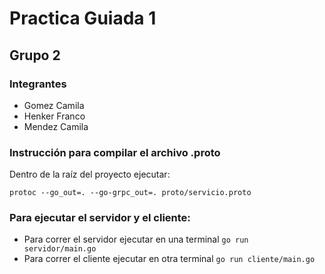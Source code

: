 # Practica Guiada 1
## Grupo 2
### Integrantes 
- Gomez Camila
- Henker Franco
- Mendez Camila

### Instrucción para compilar el archivo .proto 
Dentro de la raíz del proyecto ejecutar:

`protoc --go_out=. --go-grpc_out=. proto/servicio.proto`

### Para ejecutar el servidor y el cliente:
- Para correr el servidor ejecutar en una terminal `go run servidor/main.go`
- Para correr el cliente ejecutar en otra terminal `go run cliente/main.go`
